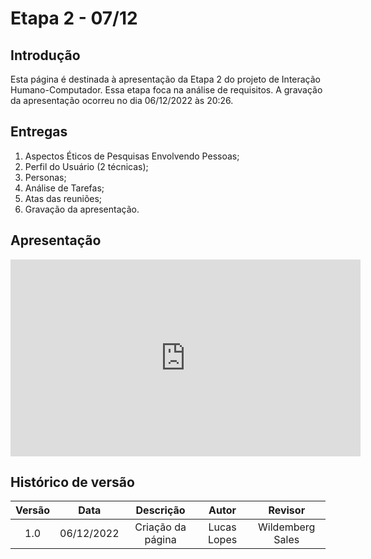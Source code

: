 # Etapa 2 - 07/12

## Introdução
Esta página é destinada à apresentação da Etapa 2 do projeto de Interação Humano-Computador. Essa etapa foca na análise de requisitos. A gravação da apresentação ocorreu no dia 06/12/2022 às 20:26.

## Entregas
<ol>
    <li>Aspectos Éticos de Pesquisas Envolvendo Pessoas;</li>
    <li>Perfil do Usuário (2 técnicas);</li>
    <li>Personas;</li>
    <li>Análise de Tarefas;</li>
    <li>Atas das reuniões;</li>
    <li>Gravação da apresentação.</li>
</ol>

## Apresentação
<iframe width="560" height="315" src="https://www.youtube.com/embed/1j6KUi72hEM?start=3" title="YouTube video player" frameborder="0" allow="accelerometer; autoplay; clipboard-write; encrypted-media; gyroscope; picture-in-picture" allowfullscreen></iframe>

## Histórico de versão
| Versão | Data | Descrição | Autor | Revisor |
| :----: | :--: | :-------: | :---: | :-----: |
| 1.0 | 06/12/2022 | Criação da página | Lucas Lopes | Wildemberg Sales |
